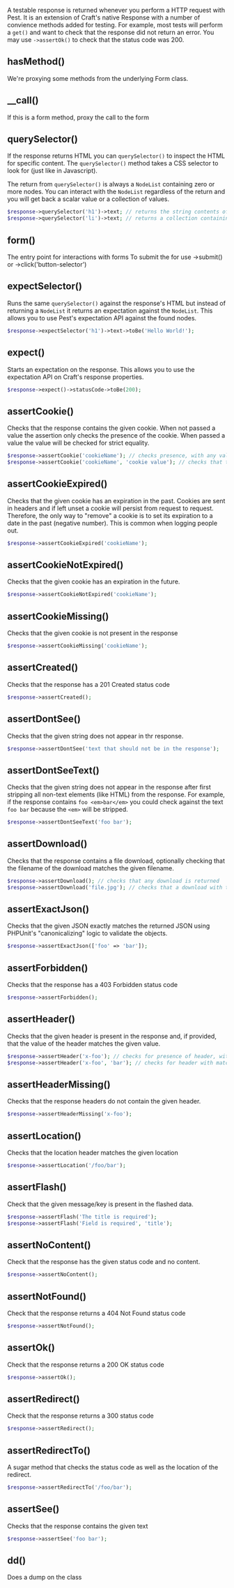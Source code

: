 A testable response is returned whenever you perform a HTTP request
with Pest. It is an extension of Craft's native Response with a
number of convience methods added for testing. For example, most
tests will perform a `get()` and want to check that the response did
not return an error. You may use `->assertOk()` to check that the
status code was 200.

## hasMethod()
We're proxying some methods from the underlying Form
class.

## __call()
If this is a form method, proxy the call to the form

## querySelector()
If the response returns HTML you can `querySelector()` to inspect the
HTML for specific content. The `querySelector()` method takes a
CSS selector to look for (just like in Javascript).

The return from `querySelector()` is always a `NodeList` containing zero
or more nodes. You can interact with the `NodeList` regardless of the return
and you will get back a scalar value or a collection of values.

```php
$response->querySelector('h1')->text; // returns the string contents of the h1 element
$response->querySelector('li')->text; // returns a collection containing the text of all list items
```

## form()
The entry point for interactions with forms
To submit the for use ->submit() or ->click('button-selector')

## expectSelector()
Runs the same `querySelector()` against the response's HTML but instead
of returning a `NodeList` it returns an expectation against the `NodeList`.
This allows you to use Pest's expectation API against the found nodes.

```php
$response->expectSelector('h1')->text->toBe('Hello World!');
```

## expect()
Starts an expectation on the response. This allows you to use the expectation
API on Craft's response properties.
```php
$response->expect()->statusCode->toBe(200);
```

## assertCookie()
Checks that the response contains the given cookie. When not passed a value
the assertion only checks the presence of the cookie. When passed a value the
value will be checked for strict equality.
```php
$response->assertCookie('cookieName'); // checks presence, with any value
$response->assertCookie('cookieName', 'cookie value'); // checks that the values match
```

## assertCookieExpired()
Checks that the given cookie has an expiration in the past. Cookies are sent in headers and if left
unset a cookie will persist from request to request. Therefore, the only way to "remove" a cookie
is to set its expiration to a date in the past (negative number). This is common when logging people out.
```php
$response->assertCookieExpired('cookieName');
```

## assertCookieNotExpired()
Checks that the given cookie has an expiration in the future.
```php
$response->assertCookieNotExpired('cookieName');
```

## assertCookieMissing()
Checks that the given cookie is not present in the response
```php
$response->assertCookieMissing('cookieName');
```

## assertCreated()
Checks that the response has a 201 Created status code
```php
$response->assertCreated();
```

## assertDontSee()
Checks that the given string does not appear in thr response.
```php
$response->assertDontSee('text that should not be in the response');
```

## assertDontSeeText()
Checks that the given string does not appear in the response after first stripping all non-text elements (like HTML) from the response.
For example, if the response contains `foo <em>bar</em>` you could check against the text `foo bar` because the `<em>` will be stripped.
```php
$response->assertDontSeeText('foo bar');
```

## assertDownload()
Checks that the response contains a file download, optionally checking that the filename of the download
matches the given filename.
```php
$response->assertDownload(); // checks that any download is returned
$response->assertDownload('file.jpg'); // checks that a download with the name `file.jpg` is returned
```

## assertExactJson()
Checks that the given JSON exactly matches the returned JSON using PHPUnit's "canonicalizing" logic to
validate the objects.
```php
$response->assertExactJson(['foo' => 'bar']);
```

## assertForbidden()
Checks that the response has a 403 Forbidden status code
```php
$response->assertForbidden();
```

## assertHeader()
Checks that the given header is present in the response and, if provided, that the value of the
header matches the given value.
```php
$response->assertHeader('x-foo'); // checks for presence of header, with any value
$response->assertHeader('x-foo', 'bar'); // checks for header with matching value
```

## assertHeaderMissing()
Checks that the response headers do not contain the given header.
```php
$response->assertHeaderMissing('x-foo');
```

## assertLocation()
Checks that the location header matches the given location
```php
$response->assertLocation('/foo/bar');
```

## assertFlash()
Check that the given message/key is present in the flashed data.

```php
$response->assertFlash('The title is required');
$response->assertFlash('Field is required', 'title');
```

## assertNoContent()
Check that the response has the given status code and no content.
```php
$response->assertNoContent();
```

## assertNotFound()
Check that the response returns a 404 Not Found status code
```php
$response->assertNotFound();
```

## assertOk()
Check that the response returns a 200 OK status code
```php
$response->assertOk();
```

## assertRedirect()
Check that the response returns a 300 status code
```php
$response->assertRedirect();
```

## assertRedirectTo()
A sugar method that checks the status code as well as the location of the redirect.
```php
$response->assertRedirectTo('/foo/bar');
```

## assertSee()
Checks that the response contains the given text
```php
$response->assertSee('foo bar');
```

## dd()
Does a dump on the class